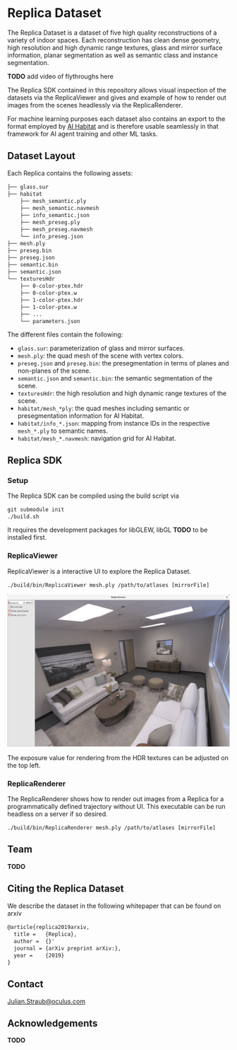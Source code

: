 # Replica Dataset

The Replica Dataset is a dataset of five high quality reconstructions of a
variety of indoor spaces. Each reconstruction has clean dense geometry, high
resolution and high dynamic range textures, glass and mirror surface
information, planar segmentation as well as
semantic class and instance segmentation.

**TODO** add video of flythroughs here

The Replica SDK contained in this repository allows visual inspection of the
datasets via the ReplicaViewer and gives and example of how to render out images
from the scenes headlessly via the ReplicaRenderer. 

For machine learning purposes each dataset also contains an export to the format
employed by [AI Habitat](https://www.aihabitat.org/) and is therefore usable
seamlessly in that framework for AI agent training and other ML tasks.

## Dataset Layout

Each Replica contains the following assets:
```
├── glass.sur
├── habitat
    ├── mesh_semantic.ply 
    ├── mesh_semantic.navmesh
    ├── info_semantic.json
    ├── mesh_preseg.ply 
    ├── mesh_preseg.navmesh
    └── info_preseg.json 
├── mesh.ply
├── preseg.bin
├── preseg.json
├── semantic.bin
├── semantic.json
└── texturesHdr
    ├── 0-color-ptex.hdr
    ├── 0-color-ptex.w
    ├── 1-color-ptex.hdr
    ├── 1-color-ptex.w
    ├── ...
    └── parameters.json
```
The different files contain the following:
- `glass.sur`: parameterization of glass and mirror surfaces.
- `mesh.ply`: the quad mesh of the scene with vertex colors.
- `preseg.json` and `preseg.bin`: the presegmentation in terms of planes and non-planes of the scene.
- `semantic.json` and `semantic.bin`: the semantic segmentation of the scene.
- `texturesHdr`: the high resolution and high dynamic range textures of the scene.
- `habitat/mesh_*ply`: the quad meshes including semantic or presegmentation information for AI Habitat. 
- `habitat/info_*.json`: mapping from instance IDs in the respective `mesh_*.ply` to semantic names.
- `habitat/mesh_*.navmesh`: navigation grid for AI Habitat.

## Replica SDK

### Setup
The Replica SDK can be compiled using the build script via
```
git submodule init
./build.sh
```
It requires the development packages for libGLEW, libGL **TODO** to be
installed first.

### ReplicaViewer

ReplicaViewer is a interactive UI to explore the Replica Dataset. 

```
./build/bin/ReplicaViewer mesh.ply /path/to/atlases [mirrorFile]
```

![ReplicaViewer](./assets/ReplicaViewer.png)

The exposure value for rendering from the HDR textures can be adjusted on the
top left. 

### ReplicaRenderer

The ReplicaRenderer shows how to render out images from a Replica for a
programmatically defined trajectory without UI. This executable can be run
headless on a server if so desired. 

```
./build/bin/ReplicaRenderer mesh.ply /path/to/atlases [mirrorFile]
```

## Team 

**TODO**

## Citing the Replica Dataset

We describe the dataset in the following whitepaper that can be found on arxiv 

```
@article{replica2019arxiv,
  title =   {Replica},
  author =  {}'
  journal = {arXiv preprint arXiv:},
  year =    {2019}
}
```

## Contact

[Julian.Straub@oculus.com](Julian.Straub@oculus.com)

## Acknowledgements

**TODO**

